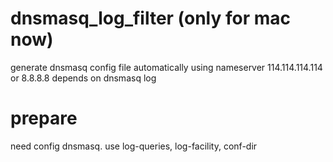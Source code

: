 # dnsmasq_log_filter (only for mac now)
generate dnsmasq config file automatically using nameserver 114.114.114.114 or 8.8.8.8 depends on dnsmasq log
# prepare
need config dnsmasq. use log-queries, log-facility, conf-dir
